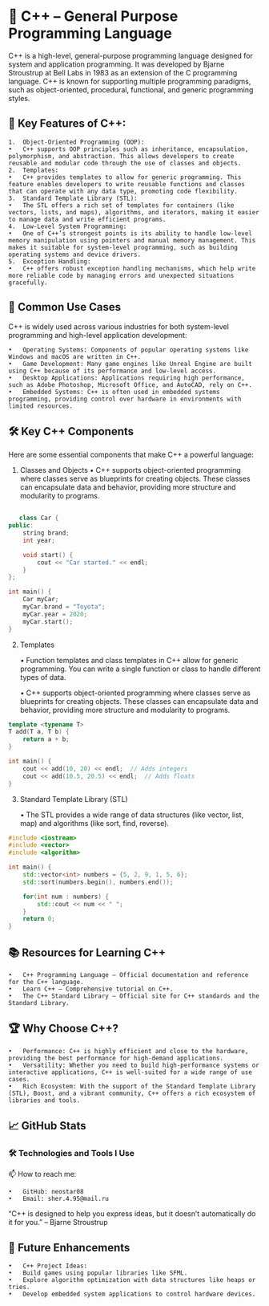 # 🚀 C++ – General Purpose Programming Language

C++ is a high-level, general-purpose programming language designed for system and application programming. It was developed by Bjarne Stroustrup at Bell Labs in 1983 as an extension of the C programming language. C++ is known for supporting multiple programming paradigms, such as object-oriented, procedural, functional, and generic programming styles.

## 🌟 Key Features of C++:

	1.	Object-Oriented Programming (OOP):
	•	C++ supports OOP principles such as inheritance, encapsulation, polymorphism, and abstraction. This allows developers to create reusable and modular code through the use of classes and objects.
	2.	Templates:
	•	C++ provides templates to allow for generic programming. This feature enables developers to write reusable functions and classes that can operate with any data type, promoting code flexibility.
	3.	Standard Template Library (STL):
	•	The STL offers a rich set of templates for containers (like vectors, lists, and maps), algorithms, and iterators, making it easier to manage data and write efficient programs.
	4.	Low-Level System Programming:
	•	One of C++’s strongest points is its ability to handle low-level memory manipulation using pointers and manual memory management. This makes it suitable for system-level programming, such as building operating systems and device drivers.
	5.	Exception Handling:
	•	C++ offers robust exception handling mechanisms, which help write more reliable code by managing errors and unexpected situations gracefully.

## 🔧 Common Use Cases

C++ is widely used across various industries for both system-level programming and high-level application development:

	•	Operating Systems: Components of popular operating systems like Windows and macOS are written in C++.
	•	Game Development: Many game engines like Unreal Engine are built using C++ because of its performance and low-level access.
	•	Desktop Applications: Applications requiring high performance, such as Adobe Photoshop, Microsoft Office, and AutoCAD, rely on C++.
	•	Embedded Systems: C++ is often used in embedded systems programming, providing control over hardware in environments with limited resources.

## 🛠️ Key C++ Components

Here are some essential components that make C++ a powerful language:

1. Classes and Objects
   	•	C++ supports object-oriented programming where classes serve as blueprints for creating objects. These classes can encapsulate data and behavior, providing more structure and modularity to programs.
``` cpp
 
   class Car {
public:
    string brand;
    int year;

    void start() {
        cout << "Car started." << endl;
    }
};

int main() {
    Car myCar;
    myCar.brand = "Toyota";
    myCar.year = 2020;
    myCar.start();
}
```
2. Templates

	•	Function templates and class templates in C++ allow for generic programming. You can write a single function or class to handle different types of data.

	•	C++ supports object-oriented programming where classes serve as blueprints for creating objects. These classes can encapsulate data and behavior, providing more structure and modularity to programs.
``` cpp
template <typename T>
T add(T a, T b) {
    return a + b;
}

int main() {
    cout << add(10, 20) << endl;  // Adds integers
    cout << add(10.5, 20.5) << endl;  // Adds floats
}
```
3. Standard Template Library (STL)

	•	The STL provides a wide range of data structures (like vector, list, map) and algorithms (like sort, find, reverse).
```cpp
#include <iostream>
#include <vector>
#include <algorithm>

int main() {
    std::vector<int> numbers = {5, 2, 9, 1, 5, 6};
    std::sort(numbers.begin(), numbers.end());

    for(int num : numbers) {
        std::cout << num << " ";
    }
    return 0;
}
```
## 📚 Resources for Learning C++

	•	C++ Programming Language – Official documentation and reference for the C++ language.
	•	Learn C++ – Comprehensive tutorial on C++.
	•	The C++ Standard Library – Official site for C++ standards and the Standard Library.

## 🏆 Why Choose C++?

	•	Performance: C++ is highly efficient and close to the hardware, providing the best performance for high-demand applications.
	•	Versatility: Whether you need to build high-performance systems or interactive applications, C++ is well-suited for a wide range of use cases.
	•	Rich Ecosystem: With the support of the Standard Template Library (STL), Boost, and a vibrant community, C++ offers a rich ecosystem of libraries and tools.

## 📈 GitHub Stats
### 🛠️ Technologies and Tools I Use
📫 How to reach me:

	•	GitHub: neostar08
	•	Email: sher.4.95@mail.ru

“C++ is designed to help you express ideas, but it doesn’t automatically do it for you.” – Bjarne Stroustrup

## 📝 Future Enhancements

	•	C++ Project Ideas:
	•	Build games using popular libraries like SFML.
	•	Explore algorithm optimization with data structures like heaps or tries.
	•	Develop embedded system applications to control hardware devices.




